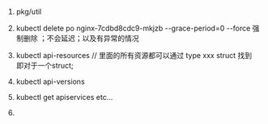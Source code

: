 

1.  pkg/util
2.  kubectl delete po nginx-7cdbd8cdc9-mkjzb --grace-period=0 --force 强制删除 ；不会延迟；以及有异常的情况
3.  kubectl api-resources  // 里面的所有资源都可以通过 type xxx struct 找到 即对于一个struct;

4.  kubectl api-versions
4.  kubectl get apiservices  etc...
5.  
